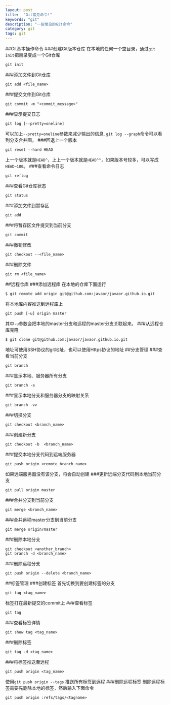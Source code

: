 ```yaml
---
layout: post
title:  "Git常见命令!"
keywords: "git"
description: "一些常见的Git命令"
category: git
tags: git
---
```

##Git基本操作命令
###创建Git版本仓库
在本地的任何一个空目录，通过`git init`把目录变成一个Git仓库

	git init

###添加文件到Git仓库

	git add <file_name>

###提交文件到Git仓库

	git commit -m "<commit_message>"

###显示提交日志

	git log [--pretty=oneline] 

可以加上`--pretty=oneline`参数来减少输出的信息,	`git log --graph`命令可以看到分支合并图。
###回退上一个版本

	git reset --hard HEAD
	
上一个版本就是`HEAD^`，上上一个版本就是`HEAD^^`，如果版本号较多，可以写成`HEAD~100`。
###查看命令日志

	git reflog

###查看Git仓库状态

	git status

###添加文件到暂存区

	git add

###将暂存区文件提交到当前分支

	git commit

###撤销修改

	git checkout --<file_name>

###删除文件

	git rm <file_name>

##远程仓库
###添加远程库
在本地的仓库下面运行

	$ git remote add origin git@github.com:javaor/javaor.github.io.git

将本地库内容推送到远程库上

	git push [-u] origin master

其中`-u`参数会把本地的master分支和远程的master分支关联起来。
###从远程仓库克隆

	$ git clone git@github.com:javaor/javaor.github.io.git

地址可使用SSH协议的git地址，也可以使用Https协议的地址
##分支管理
###查看当前分支

	git branch

###显示本地、服务器所有分支

	git branch -a

###显示本地分支和服务器分支的映射关系

	git branch -vv

###切换分支

	git checkout <branch_name>

###创建新分支

	git checkout -b  <branch_name>

###提交本地分支代码到远端服务器

	git push origin <remote_branch_name>

如果远端服务器没有该分支，将会自动创建
###更新远端分支代码到本地当前分支

	git pull origin master

###合并分支到当前分支

	git merge <branch_name>

###合并远程master分支到当前分支

	git merge origin/master

###删除本地分支

	git checkout <another_branch>
	git branch -d <branch_name>

###删除远程分支

	git push origin --delete <branch_name>

##标签管理
###创建标签
首先切换到要创建标签的分支

	git tag <tag_name>

标签打在最新提交的commit上
###查看标签

	git tag

###查看标签详情

	git show tag <tag_name>

###删除标签

	git tag -d <tag_name>

###将标签推送至远程

	git push origin <tag_name> 

使用`git push origin --tags` 推送所有标签到远程
###删除远程标签
删除远程标签需要先删除本地的标签，然后输入下面命令

	git push origin :refs/tags/<tagname>
 
